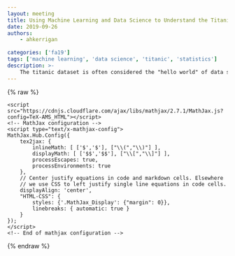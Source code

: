 ```yaml
---
layout: meeting
title: Using Machine Learning and Data Science to Understand the Titanic Disaster
date: 2019-09-26
authors:
    - ahkerrigan
    
categories: ['fa19']
tags: ['machine learning', 'data science', 'titanic', 'statistics']
description: >-
    The titanic dataset is often considered the "hello world" of data science. In this workshop, we will use this relatively simple dataset to help get you comfortable with the kind of workflow that will be  used in the data science group. By the end of this workshop, all groups will be comfortable with the  end-to-end process of data analysis, model selection, model fitting, and finally submission to kaggle. As always, you will have the opporunity to compete with the other groups!
---
```

{% raw %}



  <script src="https://cdnjs.cloudflare.com/ajax/libs/require.js/2.1.10/require.min.js"></script>
  <script src="https://cdnjs.cloudflare.com/ajax/libs/jquery/2.0.3/jquery.min.js"></script>

  

  <!-- Load mathjax -->
    <script src="https://cdnjs.cloudflare.com/ajax/libs/mathjax/2.7.1/MathJax.js?config=TeX-AMS_HTML"></script>
    <!-- MathJax configuration -->
    <script type="text/x-mathjax-config">
    MathJax.Hub.Config({
        tex2jax: {
            inlineMath: [ ['$','$'], ["\\(","\\)"] ],
            displayMath: [ ['$$','$$'], ["\\[","\\]"] ],
            processEscapes: true,
            processEnvironments: true
        },
        // Center justify equations in code and markdown cells. Elsewhere
        // we use CSS to left justify single line equations in code cells.
        displayAlign: 'center',
        "HTML-CSS": {
            styles: {'.MathJax_Display': {"margin": 0}},
            linebreaks: { automatic: true }
        }
    });
    </script>
    <!-- End of mathjax configuration -->
  
 


{% endraw %}